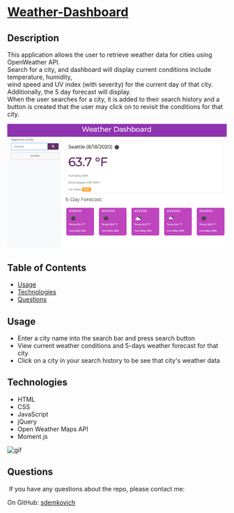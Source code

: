 # [Weather-Dashboard](https://sdemkovich.github.io/Weather-Dashboard/)

## Description

This application allows the user to retrieve weather data for cities using OpenWeather API.  
Search for a city, and dashboard will display current 
conditions include temperature, humidity,  
wind speed and UV index (with severity) for the current day of that city. Additionally, the 5 day forecast will display.  
When the user searches for a city, it is added to their search history and a button is created that the user may click on to revisit the conditions for that city.

<img src="homepage.png"/>

## Table of Contents
* [Usage](#usage)
* [Technologies](#technologies)
* [Questions](#questions)


## Usage
* Enter a city name into the search bar and press search button
* View current weather conditions and 5-days weather forecast for that city
* Click on a city in your search history to be see that city's weather data

## Technologies
* HTML
* CSS
* JavaScript
* jQuery
* Open Weather Maps API
* Moment.js

![gif](weather.gif)

## Questions
​
If you have any questions about the repo, please contact me:

On GitHub: [sdemkovich](https://github.com/sdemkovich) 